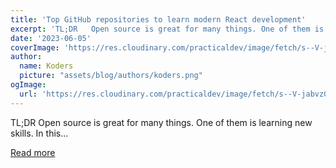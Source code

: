 ```yaml
---
title: 'Top GitHub repositories to learn modern React development'
excerpt: 'TL;DR   Open source is great for many things. One of them is learning new skills. In this...'
date: '2023-06-05'
coverImage: 'https://res.cloudinary.com/practicaldev/image/fetch/s--V-jabvz0--/c_imagga_scale,f_auto,fl_progressive,h_420,q_auto,w_1000/https://dev-to-uploads.s3.amazonaws.com/uploads/articles/tkdj6d4lcqxywhvzzb0h.jpg'
author:
  name: Koders
  picture: "assets/blog/authors/koders.png"
ogImage:
  url: 'https://res.cloudinary.com/practicaldev/image/fetch/s--V-jabvz0--/c_imagga_scale,f_auto,fl_progressive,h_420,q_auto,w_1000/https://dev-to-uploads.s3.amazonaws.com/uploads/articles/tkdj6d4lcqxywhvzzb0h.jpg'
---
```


TL;DR   Open source is great for many things. One of them is learning new skills. In this...

[Read more](https://dev.to/livecycle/top-github-repositories-to-learn-modern-react-development-5d3h)
